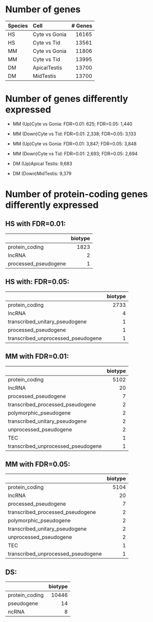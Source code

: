 # Number of genes

|  Species   | Cell          |   # Genes |
| :----------|:--------------|----------:|
|  HS        | Cyte vs Gonia |     16165 |
|  HS        | Cyte vs Tid   |     13561 |
|  MM        | Cyte vs Gonia |     11806 |
|  MM        | Cyte vs Tid   |     13995 |
|  DM        | ApicalTestis  |     13700 |
|  DM        | MidTestis     |     13700 |

# Number of genes differently expressed

- MM (Up)Cyte vs Gonia: FDR=0.01: 625; FDR=0.05: 1,440
- MM (Down)Cyte vs Tid: FDR=0.01: 2,338; FDR=0.05: 3,133

- MM (Up)Cyte vs Gonia: FDR=0.01: 3,847; FDR=0.05: 3,848
- MM (Down)Cyte vs Tid: FDR=0.01: 2,693; FDR=0.05: 2,694

- DM (Up)Apical Testis: 9,683
- DM (Down)MidTestis: 9,379

# Number of protein-coding genes differently expressed

## HS with FDR=0.01:

|                      |   biotype |
|:---------------------|----------:|
| protein_coding       |      1823 |
| lncRNA               |         2 |
| processed_pseudogene |         1 |

## HS with: FDR=0.05:

|                                    |   biotype |
|:-----------------------------------|----------:|
| protein_coding                     |      2733 |
| lncRNA                             |         4 |
| transcribed_unitary_pseudogene     |         1 |
| processed_pseudogene               |         1 |
| transcribed_unprocessed_pseudogene |         1 |

## MM with FDR=0.01:

|                                    |   biotype |
|:-----------------------------------|----------:|
| protein_coding                     |      5102 |
| lncRNA                             |        20 |
| processed_pseudogene               |         7 |
| transcribed_processed_pseudogene   |         2 |
| polymorphic_pseudogene             |         2 |
| transcribed_unitary_pseudogene     |         2 |
| unprocessed_pseudogene             |         2 |
| TEC                                |         1 |
| transcribed_unprocessed_pseudogene |         1 |

## MM with FDR=0.05:

|                                    |   biotype |
|:-----------------------------------|----------:|
| protein_coding                     |      5104 |
| lncRNA                             |        20 |
| processed_pseudogene               |         7 |
| transcribed_processed_pseudogene   |         2 |
| polymorphic_pseudogene             |         2 |
| transcribed_unitary_pseudogene     |         2 |
| unprocessed_pseudogene             |         2 |
| TEC                                |         1 |
| transcribed_unprocessed_pseudogene |         1 |

## DS:

|                |   biotype |
|:---------------|----------:|
| protein_coding |     10446 |
| pseudogene     |        14 |
| ncRNA          |         8 |